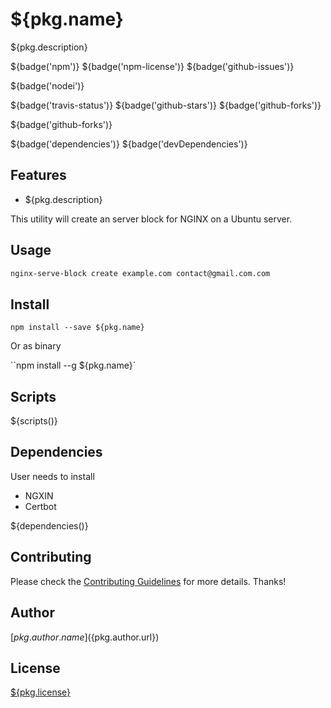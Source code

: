 <!-- prettier-ignore-start -->
# ${pkg.name}

${pkg.description}

${badge('npm')} ${badge('npm-license')} ${badge('github-issues')}

${badge('nodei')}

${badge('travis-status')}
${badge('github-stars')}
${badge('github-forks')}

${badge('github-forks')}

${badge('dependencies')}
${badge('devDependencies')}

## Features

- ${pkg.description}

This utility will create an server block for NGINX on a Ubuntu server.

## Usage

```bash
nginx-serve-block create example.com contact@gmail.com.com
```

## Install

`npm install --save ${pkg.name}`

Or as binary

``npm install --g ${pkg.name}`

## Scripts

${scripts()}

## Dependencies

User needs to install

- NGXIN
- Certbot

${dependencies()}

## Contributing

Please check the [Contributing Guidelines](contributing.md) for more details. Thanks!

## Author

[${pkg.author.name}](${pkg.author.url})

## License

[${pkg.license}](LICENSE)
<!-- prettier-ignore-end -->
